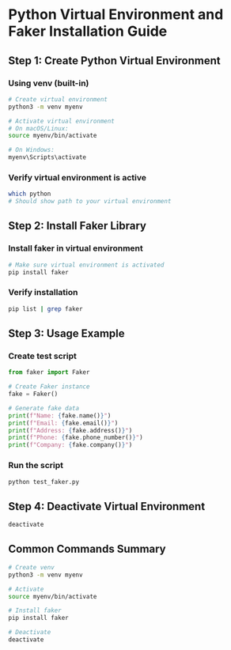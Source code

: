 # Python Virtual Environment and Faker Installation Guide

## Step 1: Create Python Virtual Environment

### Using venv (built-in)
```bash
# Create virtual environment
python3 -m venv myenv

# Activate virtual environment
# On macOS/Linux:
source myenv/bin/activate

# On Windows:
myenv\Scripts\activate
```

### Verify virtual environment is active
```bash
which python
# Should show path to your virtual environment
```

## Step 2: Install Faker Library

### Install faker in virtual environment
```bash
# Make sure virtual environment is activated
pip install faker
```

### Verify installation
```bash
pip list | grep faker
```

## Step 3: Usage Example

### Create test script
```python
from faker import Faker

# Create Faker instance
fake = Faker()

# Generate fake data
print(f"Name: {fake.name()}")
print(f"Email: {fake.email()}")
print(f"Address: {fake.address()}")
print(f"Phone: {fake.phone_number()}")
print(f"Company: {fake.company()}")
```

### Run the script
```bash
python test_faker.py
```

## Step 4: Deactivate Virtual Environment

```bash
deactivate
```

## Common Commands Summary

```bash
# Create venv
python3 -m venv myenv

# Activate
source myenv/bin/activate

# Install faker
pip install faker

# Deactivate
deactivate
```
